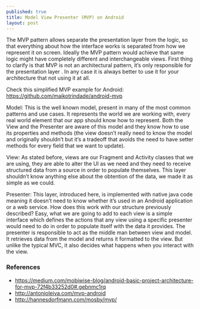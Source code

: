 ```yaml
---
published: true
title: Model View Presenter (MVP) on Android
layout: post
---
```


The MVP pattern allows separate the presentation layer from the logic, so that everything about how the interface works is separated from how we represent it on screen. Ideally the MVP pattern would achieve that same logic might have completely different and interchangeable views. First thing to clarify is that MVP is not an architectural pattern, it’s only responsible for the presentation layer . In any case it is always better to use it for your architecture that not using it at all.

Check this simplified MVP example for Android: https://github.com/maikotrindade/android-mvp

Model: This is the well known model, present in many of the most common patterns and use cases. It represents the world we are working with, every real world element that our app should know how to represent. Both the View and the Presenter are aware of this model and they know how to use its properties and methods (the view doesn’t really need to know the model and originally shouldn’t but it’s a tradeoff that avoids the need to have setter methods for every field that we want to update).

View: As stated before, views are our Fragment and Activity classes that we are using, they are able to alter the UI as we need and they need to receive structured data from a source in order to populate themselves. This layer shouldn’t know anything else about the obtention of the data, we made it as simple as we could.

Presenter: This layer, introduced here, is implemented with native java code meaning it doesn’t need to know whether it’s used in an Android application or a web service. How does this work with our structure previously described? Easy, what we are going to add to each view is a simple interface which defines the actions that any view using a specific presenter would need to do in order to populate itself with the data it provides. The presenter is responsible to act as the middle man between view and model. It retrieves data from the model and returns it formatted to the view. But unlike the typical MVC, it also decides what happens when you interact with the view.

### References

* https://medium.com/mobiwise-blog/android-basic-project-architecture-for-mvp-72f4b33252d0#.gebnmc1rq
* http://antonioleiva.com/mvp-android
* http://hannesdorfmann.com/mosby/mvp/